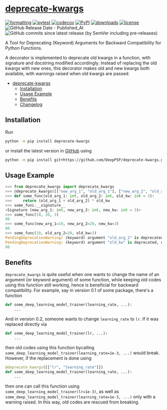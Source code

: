 # [deprecate-kwargs](https://github.com/DeepPSP/deprecate-kwargs/)

[![formatting](https://github.com/DeepPSP/deprecate-kwargs/actions/workflows/check-formatting.yml/badge.svg)](https://github.com/DeepPSP/deprecate-kwargs/actions/workflows/check-formatting.yml)
[![pytest](https://github.com/DeepPSP/deprecate-kwargs/actions/workflows/run-pytest.yml/badge.svg)](https://github.com/DeepPSP/deprecate-kwargs/actions/workflows/run-pytest.yml)
[![codecov](https://codecov.io/gh/DeepPSP/deprecate-kwargs/branch/master/graph/badge.svg?token=6J4Q7SBF7M)](https://codecov.io/gh/DeepPSP/deprecate-kwargs)
[![PyPI](https://img.shields.io/pypi/v/deprecate-kwargs?style=flat-square)](https://pypi.org/project/deprecate-kwargs/)
[![downloads](https://img.shields.io/pypi/dm/deprecate-kwargs?style=flat-square)](https://pypistats.org/packages/deprecate-kwargs)
[![license](https://img.shields.io/github/license/DeepPSP/deprecate-kwargs?style=flat-square)](LICENSE)
![GitHub Release Date - Published_At](https://img.shields.io/github/release-date/DeepPSP/deprecate-kwargs)
![GitHub commits since latest release (by SemVer including pre-releases)](https://img.shields.io/github/commits-since/DeepPSP/deprecate-kwargs/latest)

A Tool for Deprecating (Keyword) Arguments for Backward Compatibility for Python Functions.

A decorator is implemented to deprecate old kwargs in a function, with signature and docstring modified accordingly.
Instead of replacing the old kwargs with new ones, this decorator makes old and new kwargs both available,
with warnings raised when old kwargs are passed.

<!-- toc -->

- [deprecate-kwargs](#deprecate-kwargs)
  - [Installation](#installation)
  - [Usage Example](#usage-example)
  - [Benefits](#benefits)
  - [Changelog](CHANGELOG.rst)

<!-- tocstop -->

## Installation

Run

```bash
python -m pip install deprecate-kwargs
```

or install the latest version in [GitHub](https://github.com/DeepPSP/deprecate-kwargs/) using

```bash
python -m pip install git+https://github.com/DeepPSP/deprecate-kwargs.git
```

## Usage Example

```python
>>> from deprecate_kwargs import deprecate_kwargs
>>> @deprecate_kwargs([["new_arg_1", "old_arg_1"], ["new_arg_2", "old_arg_2"], ["new_kw", "old_kw"]])
>>> def some_func(old_arg_1: int, old_arg_2: int, old_kw: int = 3):
>>>     return (old_arg_1 + old_arg_2) * old_kw
>>> some_func.__signature__
<Signature (new_arg_1: int, new_arg_2: int, new_kw: int = 3)>
>>> some_func(10, 20, 3)
90
>>> some_func(new_arg_1=10, new_arg_2=20, new_kw=3)
90
>>> some_func(10, old_arg_2=20, old_kw=3)
PendingDeprecationWarning: (keyword) argument "old_arg_2" is deprecated, use "new_arg_2" instead
PendingDeprecationWarning: (keyword) argument "old_kw" is deprecated, use "new_kw" instead
90
```

## Benefits

`deprecate_kwargs` is quite useful when one wants to change the name of an argument (or keyword argument) of some function, while keeping old codes using this function still working, hence is beneficial for backward compatibility. For example, say in version 0.1 of some package, there's a function

```python
def some_deep_learning_model_trainer(learning_rate, ...):
    ...
```

And in version 0.2, someone wants to change `learning_rate` to `lr`. If it was replaced directly via

```python
def some_deep_learning_model_trainer(lr, ...):
    ...
```

then old codes using this function bycalling `some_deep_learning_model_trainer(learning_rate=1e-3, ...)` would break. However, if the replacement is done using

```python
@deprecate_kwargs([["lr", "learning_rate"]])
def some_deep_learning_model_trainer(learning_rate, ...):
    ...
```

then one can call this function using `some_deep_learning_model_trainer(lr=1e-3)`, as well as `some_deep_learning_model_trainer(learning_rate=1e-3, ...)` only with a warning raised. In this way, old codes are rescued from breaking.
